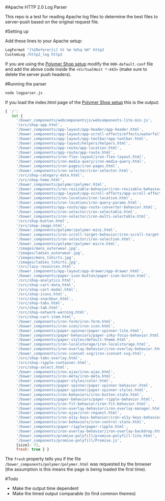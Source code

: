 #Apache HTTP 2.0 Log Parser

This repo is a test for reading Apache log files to determine the best files to server-push based on the original request file.

#Setting up

Add these lines to your Apache setup:

```apache
LogFormat "[%{Referer}i] %t %m %U%q %H" http2
CustomLog /http2_log http2
```

If you are using the [Polymer Shop setup](https://github.com/pixelcodeUK/apache-http-2) modify the `000-default.conf` file and add the above code inside the `<VirtualHost *:443>` (make sure to delete the server push headers).

#Running the parser

```sh
node logparser.js
```

If you load the index.html page of the [Polymer Shop setup](https://github.com/pixelcodeUK/apache-http-2) this is the output:

```js
{ '/':
   Set {
     '/bower_components/webcomponentsjs/webcomponents-lite.min.js',
     '/src/shop-app.html',
     '/bower_components/app-layout/app-header/app-header.html',
     '/bower_components/app-layout/app-scroll-effects/effects/waterfall.html',
     '/bower_components/app-layout/app-toolbar/app-toolbar.html',
     '/bower_components/app-layout/helpers/helpers.html',
     '/bower_components/app-route/app-location.html',
     '/bower_components/app-route/app-route.html',
     '/bower_components/iron-flex-layout/iron-flex-layout.html',
     '/bower_components/iron-media-query/iron-media-query.html',
     '/bower_components/iron-pages/iron-pages.html',
     '/bower_components/iron-selector/iron-selector.html',
     '/src/shop-category-data.html',
     '/src/shop-home.html',
     '/bower_components/polymer/polymer.html',
     '/bower_components/iron-resizable-behavior/iron-resizable-behavior.html',
     '/bower_components/app-layout/app-scroll-effects/app-scroll-effects-behavior.html',
     '/bower_components/iron-location/iron-location.html',
     '/bower_components/iron-location/iron-query-params.html',
     '/bower_components/app-route/app-route-converter-behavior.html',
     '/bower_components/iron-selector/iron-selectable.html',
     '/bower_components/iron-selector/iron-multi-selectable.html',
     '/src/shop-button.html',
     '/src/shop-image.html',
     '/bower_components/polymer/polymer-mini.html',
     '/bower_components/iron-scroll-target-behavior/iron-scroll-target-behavior.html',
     '/bower_components/iron-selector/iron-selection.html',
     '/bower_components/polymer/polymer-micro.html',
     '/images/mens_outerwear.jpg',
     '/images/ladies_outerwear.jpg',
     '/images/mens_tshirts.jpg',
     '/images/ladies_tshirts.jpg',
     '/src/lazy-resources.html',
     '/bower_components/app-layout/app-drawer/app-drawer.html',
     '/bower_components/paper-icon-button/paper-icon-button.html',
     '/src/shop-analytics.html',
     '/src/shop-cart-data.html',
     '/src/shop-cart-modal.html',
     '/src/shop-icons.html',
     '/src/shop-snackbar.html',
     '/src/shop-tabs.html',
     '/src/shop-tab.html',
     '/src/shop-network-warning.html',
     '/src/shop-cart-item.html',
     '/bower_components/iron-form/iron-form.html',
     '/bower_components/iron-icon/iron-icon.html',
     '/bower_components/paper-spinner/paper-spinner-lite.html',
     '/bower_components/paper-behaviors/paper-inky-focus-behavior.html',
     '/bower_components/paper-styles/default-theme.html',
     '/bower_components/iron-localstorage/iron-localstorage.html',
     '/bower_components/iron-overlay-behavior/iron-overlay-behavior.html',
     '/bower_components/iron-iconset-svg/iron-iconset-svg.html',
     '/src/shop-tabs-overlay.html',
     '/src/shop-ripple-container.html',
     '/src/shop-select.html',
     '/bower_components/iron-ajax/iron-ajax.html',
     '/bower_components/iron-meta/iron-meta.html',
     '/bower_components/paper-styles/color.html',
     '/bower_components/paper-spinner/paper-spinner-behavior.html',
     '/bower_components/paper-spinner/paper-spinner-styles.html',
     '/bower_components/iron-behaviors/iron-button-state.html',
     '/bower_components/paper-behaviors/paper-ripple-behavior.html',
     '/bower_components/iron-fit-behavior/iron-fit-behavior.html',
     '/bower_components/iron-overlay-behavior/iron-overlay-manager.html',
     '/bower_components/iron-ajax/iron-request.html',
     '/bower_components/iron-a11y-keys-behavior/iron-a11y-keys-behavior.html',
     '/bower_components/iron-behaviors/iron-control-state.html',
     '/bower_components/paper-ripple/paper-ripple.html',
     '/bower_components/iron-overlay-behavior/iron-overlay-backdrop.html',
     '/bower_components/promise-polyfill/promise-polyfill-lite.html',
     '/bower_components/promise-polyfill/Promise.js',
     [size]: 71,
     fresh: true } }
```

The `fresh` property tells you if the file `/bower_components/polymer/polymer.html` was requested by the browser (the assumption is this means the page is being loaded the first time).

#Todo

* Make the output time dependent
* Make the timed output comparable (to find common themes)
